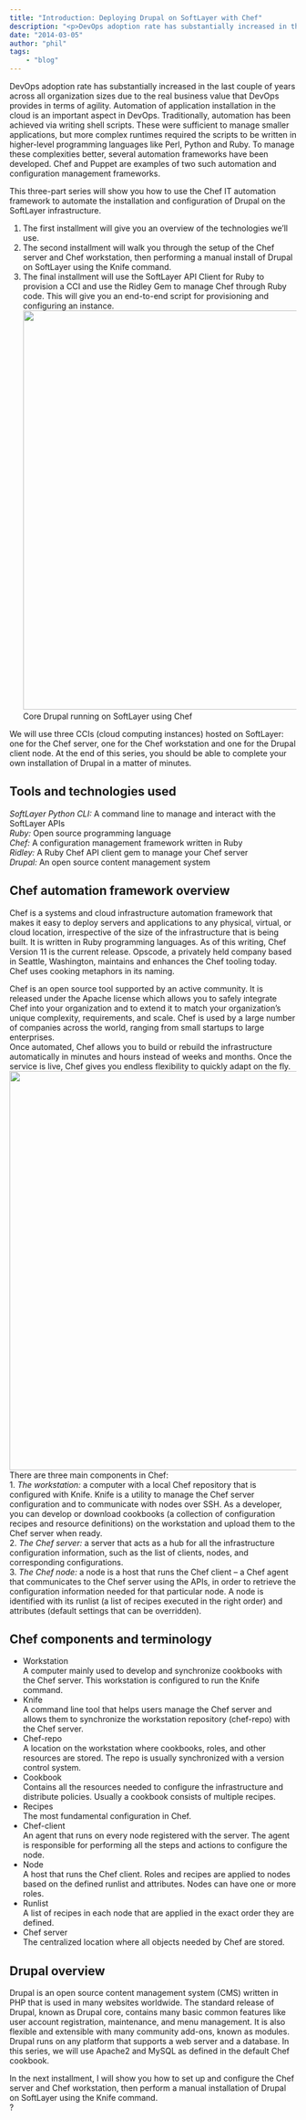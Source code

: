 ```yaml
---
title: "Introduction: Deploying Drupal on SoftLayer with Chef"
description: "<p>DevOps adoption rate has substantially increased in the last couple of years across all organization sizes due to the"
date: "2014-03-05"
author: "phil"
tags:
    - "blog"
---
```


<p>DevOps adoption rate has substantially increased in the last couple of years across all organization sizes due to the real business value that DevOps provides in terms of agility. Automation of application installation in the cloud is an important aspect in DevOps. Traditionally, automation has been achieved via writing shell scripts. These were sufficient to manage smaller applications, but more complex runtimes required the scripts to be written in higher-level programming languages like Perl, Python and Ruby. To manage these complexities better, several automation frameworks have been developed. Chef and Puppet are examples of two such automation and configuration management frameworks.</p>
<p>This three-part series will show you how to use the Chef IT automation framework to automate the installation and configuration of Drupal on the SoftLayer infrastructure.</p>
<ol>
<li>The first installment will give you an overview of the technologies we’ll use.</li>
<li>The second installment will walk you through the setup of the Chef server and Chef workstation, then performing a manual install of Drupal on SoftLayer using the Knife command.</li>
<li>The final installment will use the SoftLayer API Client for Ruby to provision a CCI and use the Ridley Gem to manage Chef through Ruby code. This will give you an end-to-end script for provisioning and configuring an instance.<br />
<img src="http://dev-sldn151.softlayer.local/sites/default/files/drupal.png" width=700 /><br />
Core Drupal running on SoftLayer using Chef</li>
</ol>
<p>We will use three CCIs (cloud computing instances) hosted on SoftLayer: one for the Chef server, one for the Chef workstation and one for the Drupal client node. At the end of this series, you should be able to complete your own installation of Drupal in a matter of minutes.</p>
<h2>Tools and technologies used</h2>
<p><em>SoftLayer Python CLI:</em> A command line to manage and interact with the SoftLayer APIs<br />
<em>Ruby:</em> Open source programming language<br />
<em>Chef:</em> A configuration management framework written in Ruby<br />
<em>Ridley:</em> A Ruby Chef API client gem to manage your Chef server<br />
<em>Drupal:</em> An open source content management system</p>
<h2>Chef automation framework overview</h2>
<p>Chef is a systems and cloud infrastructure automation framework that makes it easy to deploy servers and applications to any physical, virtual, or cloud location, irrespective of the size of the infrastructure that is being built. It is written in Ruby programming languages. As of this writing, Chef Version 11 is the current release. Opscode, a privately held company based in Seattle, Washington, maintains and enhances the Chef tooling today. Chef uses cooking metaphors in its naming.</p>
<p>Chef is an open source tool supported by an active community. It is released under the Apache license which allows you to safely integrate Chef into your organization and to extend it to match your organization’s unique complexity, requirements, and scale. Chef is used by a large number of companies across the world, ranging from small startups to large enterprises.<br />
Once automated, Chef allows you to build or rebuild the infrastructure automatically in minutes and hours instead of weeks and months. Once the service is live, Chef gives you endless flexibility to quickly adapt on the fly.<br />
<img src="http://dev-sldn151.softlayer.local/sites/default/files/chef.png" width=700 /><br />
There are three main components in Chef:<br />
1. <em>The workstation:</em> a computer with a local Chef repository that is configured with Knife. Knife is a utility to manage the Chef server configuration and to communicate with nodes over SSH. As a developer, you can develop or download cookbooks (a collection of configuration recipes and resource definitions) on the workstation and upload them to the Chef server when ready.<br />
2. <em>The Chef server:</em> a server that acts as a hub for all the infrastructure configuration information, such as the list of clients, nodes, and corresponding configurations.<br />
3. <em>The Chef node:</em> a node is a host that runs the Chef client – a Chef agent that communicates to the Chef server using the APIs, in order to retrieve the configuration information needed for that particular node. A node is identified with its runlist (a list of recipes executed in the right order) and attributes (default settings that can be overridden).</p>
<h2>Chef components and terminology</h2>
<ul>
<li>Workstation<br />
A computer mainly used to develop and synchronize cookbooks with the Chef server. This workstation is configured to run the Knife command. </li>
<li>Knife<br />
A command line tool that helps users manage the Chef server and allows them to synchronize the workstation repository (chef-repo) with the Chef server.</li>
<li>Chef-repo<br />
A location on the workstation where cookbooks, roles, and other resources are stored. The repo is usually synchronized with a version control system.</li>
<li>Cookbook<br />
Contains all the resources needed to configure the infrastructure and distribute policies. Usually a cookbook consists of multiple recipes.</li>
<li>Recipes<br />
The most fundamental configuration in Chef. </li>
<li>Chef-client<br />
An agent that runs on every node registered with the server. The agent is responsible for performing all the steps and actions to configure the node.</li>
<li>Node<br />
A host that runs the Chef client. Roles and recipes are applied to nodes based on the defined runlist and attributes. Nodes can have one or more roles.</li>
<li>Runlist<br />
A list of recipes in each node that are applied in the exact order they are defined.</li>
<li>Chef server<br />
The centralized location where all objects needed by Chef are stored.</li>
</ul>
<h2>Drupal overview</h2>
<p>Drupal is an open source content management system (CMS) written in PHP that is used in many websites worldwide. The standard release of Drupal, known as Drupal core, contains many basic common features like user account registration, maintenance, and menu management. It is also flexible and extensible with many community add-ons, known as modules. Drupal runs on any platform that supports a web server and a database. In this series, we will use Apache2 and MySQL as defined in the default Chef cookbook.</p>
<p>In the next installment, I will show you how to set up and configure the Chef server and Chef workstation, then perform a manual installation of Drupal on SoftLayer using the Knife command.<br />
?</p>

